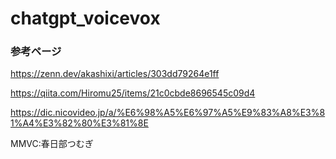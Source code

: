 # chatgpt_voicevox



### 参考ページ
https://zenn.dev/akashixi/articles/303dd79264e1ff

https://qiita.com/Hiromu25/items/21c0cbde8696545c09d4

https://dic.nicovideo.jp/a/%E6%98%A5%E6%97%A5%E9%83%A8%E3%81%A4%E3%82%80%E3%81%8E


MMVC:春日部つむぎ